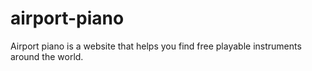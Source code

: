 # airport-piano
Airport piano is a website that helps you find free playable instruments around the world.
